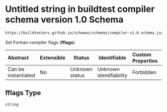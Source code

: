 # Untitled string in buildtest compiler schema version 1.0 Schema

```txt
https://buildtesters.github.io/schemas/schemas/compiler-v1.0.schema.json#/properties/build/properties/fflags
```

Set Fortran compiler flags (**fflags**)


| Abstract            | Extensible | Status         | Identifiable            | Custom Properties | Additional Properties | Access Restrictions | Defined In                                                                             |
| :------------------ | ---------- | -------------- | ----------------------- | :---------------- | --------------------- | ------------------- | -------------------------------------------------------------------------------------- |
| Can be instantiated | No         | Unknown status | Unknown identifiability | Forbidden         | Allowed               | none                | [compiler-v1.0.schema.json\*](../out/compiler-v1.0.schema.json "open original schema") |

## fflags Type

`string`
